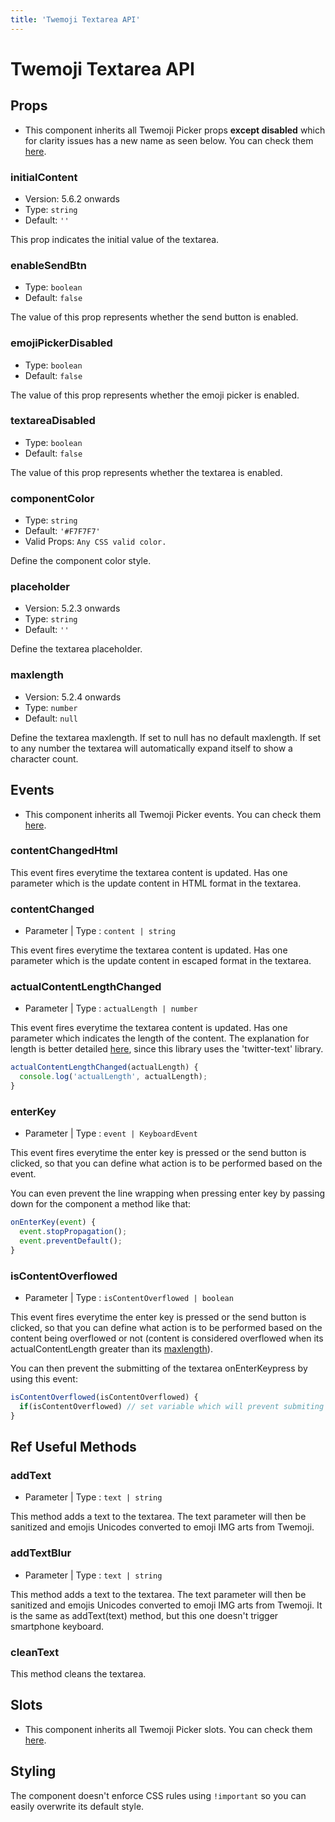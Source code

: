 ```yaml
---
title: 'Twemoji Textarea API'
---
```


# Twemoji Textarea API

## Props

- This component inherits all Twemoji Picker props **except disabled** which for clarity issues has a new name as seen below. You can check them [here](/docs/twemoji-picker-api#props).

### initialContent
- Version: 5.6.2 onwards
- Type: ``string``
- Default: ``''``

This prop indicates the initial value of the textarea.

### enableSendBtn
- Type: ``boolean``
- Default: ``false``

The value of this prop represents whether the send button is enabled.

### emojiPickerDisabled
- Type: ``boolean``
- Default: ``false``

The value of this prop represents whether the emoji picker is enabled.

### textareaDisabled
- Type: ``boolean``
- Default: ``false``

The value of this prop represents whether the textarea is enabled.

### componentColor
- Type: ``string``
- Default: ``'#F7F7F7'``
- Valid Props: ``Any CSS valid color.``

Define the component color style.

### placeholder
- Version: 5.2.3 onwards
- Type: ``string``
- Default: ``''``

Define the textarea placeholder.

### maxlength
- Version: 5.2.4 onwards
- Type: ``number``
- Default: ``null``

Define the textarea maxlength. If set to null has no default maxlength. If set to any number the textarea will automatically expand itself to show a character count.

## Events

- This component inherits all Twemoji Picker events. You can check them [here](/docs/twemoji-picker-api#events).

### contentChangedHtml

This event fires everytime the textarea content is updated. Has one parameter which is the update content in HTML format in the textarea.

### contentChanged
- Parameter | Type : ``content | string``

This event fires everytime the textarea content is updated. Has one parameter which is the update content in escaped format in the textarea.

### actualContentLengthChanged
- Parameter | Type : ``actualLength | number``

This event fires everytime the textarea content is updated. Has one parameter which indicates the length of the content. The explanation for length is better detailed [here](https://developer.twitter.com/en/docs/basics/counting-characters), since this library uses the 'twitter-text' library.

```js
actualContentLengthChanged(actualLength) {
  console.log('actualLength', actualLength);
}
```

### enterKey
- Parameter | Type : ``event | KeyboardEvent``

This event fires everytime the enter key is pressed or the send button is clicked, so that you can define what action is to be performed based on the event.

You can even prevent the line wrapping when pressing enter key by passing down for the component a method like that:
```js
onEnterKey(event) {
  event.stopPropagation();
  event.preventDefault();
}
```

### isContentOverflowed
- Parameter | Type : ``isContentOverflowed | boolean``

This event fires everytime the enter key is pressed or the send button is clicked, so that you can define what action is to be performed based on the content being overflowed or not (content is considered overflowed when its actualContentLength greater than its [maxlength](/docs/twemoji-picker-api#maxlength)).

You can then prevent the submitting of the textarea onEnterKeypress by using this event:
```js
isContentOverflowed(isContentOverflowed) {
  if(isContentOverflowed) // set variable which will prevent submiting of textarea
}
```

## Ref Useful Methods

### addText
- Parameter | Type : ``text | string``

This method adds a text to the textarea. The text parameter will then be sanitized and emojis Unicodes converted to emoji IMG arts from Twemoji.

### addTextBlur
- Parameter | Type : ``text | string``

This method adds a text to the textarea. The text parameter will then be sanitized and emojis Unicodes converted to emoji IMG arts from Twemoji. It is the same as addText(text) method, but this one doesn't trigger smartphone keyboard.

### cleanText

This method cleans the textarea.

## Slots

- This component inherits all Twemoji Picker slots. You can check them [here](/docs/twemoji-picker-api/#slots).

## Styling

The component doesn't enforce CSS rules using `!important` so you can easily overwrite its default style.
